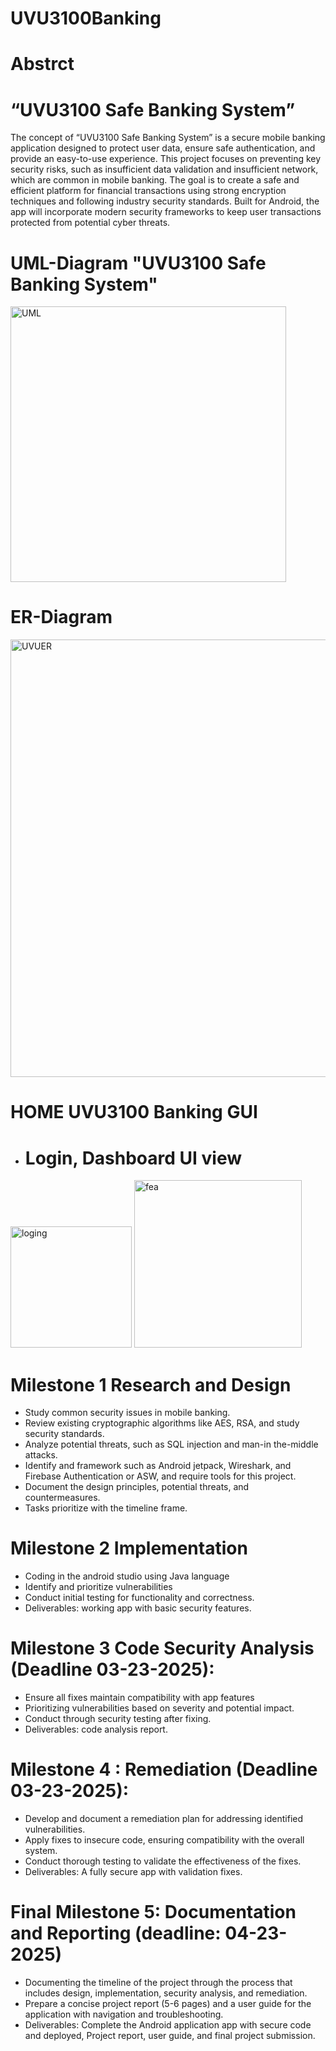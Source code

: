 # UVU3100Banking

# Abstrct
# “UVU3100 Safe Banking System”
The concept of “UVU3100 Safe Banking System” is a secure mobile banking application designed to protect user data, ensure safe authentication, and provide an easy-to-use experience. This project focuses on preventing key security risks, such as insufficient data validation and insufficient network, which are common in mobile banking.
The goal is to create a safe and efficient platform for financial transactions using strong encryption techniques and following industry security standards. Built for Android, the app will incorporate modern security frameworks to keep user transactions protected from potential cyber threats.

# UML-Diagram "UVU3100 Safe Banking System"

<img width="441" alt="UML" src="https://github.com/user-attachments/assets/ee375ec8-678f-407f-825c-5083330217cb" />

# ER-Diagram
<img width="700" alt="UVUER" src="https://github.com/user-attachments/assets/a41a9cfb-a1cb-4b31-a8e5-92c5c1b64384" />

# HOME UVU3100 Banking GUI
* # Login, Dashboard UI view
<img width="194" alt="loging" src="https://github.com/user-attachments/assets/4331758c-7a3a-4afa-a8bf-abfedee19b1c" />


<img width="268" alt="fea" src="https://github.com/user-attachments/assets/81cff008-7a86-4db5-b4d2-42e67ee2645b" />



# Milestone 1 Research and Design 

*	Study common security issues in mobile banking.
*	Review existing cryptographic algorithms like AES, RSA, and study security standards.
*	Analyze potential threats, such as SQL injection and man-in the-middle attacks.
*	Identify and framework such as Android jetpack, Wireshark, and Firebase Authentication or ASW, and require tools for this project.
*	Document the design principles, potential threats, and countermeasures.
*	Tasks prioritize with the timeline frame.

# Milestone 2 Implementation 

*	Coding in the android studio using Java language
*	Identify and prioritize vulnerabilities
*	Conduct initial testing for functionality and correctness.
*	Deliverables: working app with basic security features.

# Milestone 3 Code Security Analysis (Deadline 03-23-2025):

*	Ensure all fixes maintain compatibility with app features
*	Prioritizing vulnerabilities based on severity and potential impact.
*	Conduct through security testing after fixing.
*	Deliverables: code analysis report.

# Milestone 4 : Remediation  (Deadline 03-23-2025):

*	Develop and document a remediation plan for addressing identified vulnerabilities.
*	Apply fixes to insecure code, ensuring compatibility with the overall system.
*	Conduct thorough testing to validate the effectiveness of the fixes.
*	Deliverables: A fully secure app with validation fixes.

# Final Milestone 5: Documentation and Reporting (deadline: 04-23-2025)

*	Documenting the timeline of the project through the process that includes design, implementation, security analysis, and remediation.
*	Prepare a concise project report (5-6 pages) and a user guide for the application with navigation and troubleshooting.
*	Deliverables: Complete the Android application app with secure code and deployed, Project report, user guide, and final project submission.




